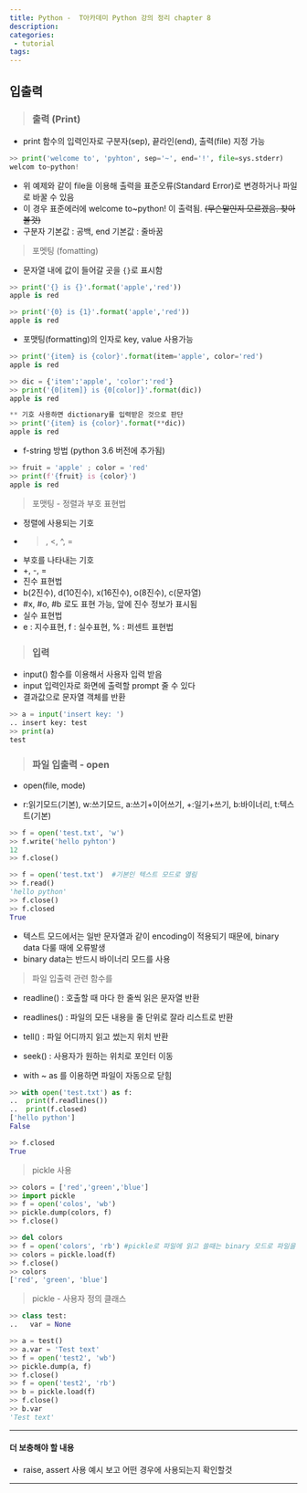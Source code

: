 ```yaml
---
title: Python -  T아카데미 Python 강의 정리 chapter 8
description:
categories:
 - tutorial
tags:
---
```


## 입출력

> ### 출력 (Print)

- print 함수의 입력인자로 구분자(sep), 끝라인(end), 출력(file) 지정 가능  

```python
>> print('welcome to', 'pyhton', sep='~', end='!', file=sys.stderr)
welcom to~python!
```
- 위 예제와 같이 file을 이용해 출력을 표준오류(Standard Error)로 변경하거나 파일로 바꿀 수 있음  
- 이 경우 표준에러에 welcome to~python! 이 출력됨.   ~~(무슨말인지 모르겠음. 찾아볼것)~~
- 구분자 기본값 : 공백, end 기본값 : 줄바꿈  

> 포멧팅 (fomatting)  

- 문자열 내에 값이 들어갈 곳을 `{}`로 표시함

```python
>> print('{} is {}'.format('apple','red'))
apple is red

>> print('{0} is {1}'.format('apple','red'))
apple is red
```

- 포맷팅(formatting)의 인자로 key, value 사용가능  

```python
>> print('{item} is {color}'.format(item='apple', color='red')
apple is red

>> dic = {'item':'apple', 'color':'red'}
>> print('{0[item]} is {0[color]}'.format(dic))
apple is red

** 기호 사용하면 dictionary를 입력받은 것으로 판단
>> print('{item} is {color}'.format(**dic))
apple is red
```

- f-string 방법 (python 3.6 버전에 추가됨)  

```python
>> fruit = 'apple' ; color = 'red'
>> print(f'{fruit} is {color}')
apple is red
```

> 포맷팅 - 정렬과 부호 표현법  

- 정렬에 사용되는 기호  
 - >, <, ^, =  
- 부호를 나타내는 기호  
 - +, -, =  
- 진수 표현법
 - b(2진수), d(10진수), x(16진수), o(8진수), c(문자열)
 - #x, #o, #b 로도 표현 가능, 앞에 진수 정보가 표시됨
- 실수 표현법
 - e : 지수표현, f : 실수표현, % : 퍼센트 표현법
 
 
 
> ### 입력  

- input() 함수를 이용해서 사용자 입력 받음
- input 입력인자로 화면에 출력할 prompt 줄 수 있다
- 결과값으로 문자열 객체를 반환

```python
>> a = input('insert key: ')
.. insert key: test
>> print(a)
test
```

> ### 파일 입출력 - open

- open(file, mode)

- r:읽기모드(기본), w:쓰기모드, a:쓰기+이어쓰기, +:일기+쓰기, b:바이너리, t:텍스트(기본)

```python
>> f = open('test.txt', 'w')
>> f.write('hello pyhton')
12
>> f.close()

>> f = open('test.txt')  #기본인 텍스트 모드로 열림
>> f.read()
'hello python'
>> f.close()
>> f.closed
True
```

- 텍스트 모드에서는 일반 문자열과 같이 encoding이 적용되기 때문에, binary data 다룰 때에 오류발생
- binary data는 반드시 바이너리 모드를 사용

> 파일 입출력 관련 함수를

- readline() : 호출할 때 마다 한 줄씩 읽은 문자열 반환
- readlines() : 파일의 모든 내용을 줄 단위로 잘라 리스트로 반환
- tell() : 파일 어디까지 읽고 썼는지 위치 반환
- seek() : 사용자가 원하는 위치로 포인터 이동

- with ~ as 를 이용하면 파일이 자동으로 닫힘  

```python
>> with open('test.txt') as f:
..  print(f.readlines())
..  print(f.closed)
['hello python']
False 

>> f.closed
True
```

> pickle 사용

```python
>> colors = ['red','green','blue']
>> import pickle
>> f = open('colos', 'wb')
>> pickle.dump(colors, f)
>> f.close()
```

```python
>> del colors
>> f = open('colors', 'rb') #pickle로 파일에 읽고 쓸때는 binary 모드로 파일을 열어야함
>> colors = pickle.load(f)
>> f.close()
>> colors
['red', 'green', 'blue']
```

> pickle - 사용자 정의 클래스

```python
>> class test:
..   var = None

>> a = test()
>> a.var = 'Test text'
>> f = open('test2', 'wb')
>> pickle.dump(a, f)
>> f.close()
>> f = open('test2', 'rb')
>> b = pickle.load(f)
>> f.close()
>> b.var
'Test text'
```






***  
#### 더 보충해야 할 내용
- raise, assert 사용 예시 보고 어떤 경우에 사용되는지 확인할것

***  





